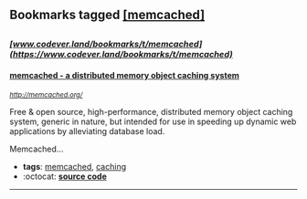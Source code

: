 ## Bookmarks tagged [[memcached]](https://www.codever.land/search?q=[memcached])

_<sup><sup>[www.codever.land/bookmarks/t/memcached](https://www.codever.land/bookmarks/t/memcached)</sup></sup>_
---
#### [memcached - a distributed memory object caching system](http://memcached.org/)
_<sup>http://memcached.org/</sup>_

Free & open source, high-performance, distributed memory object caching system, generic in nature, but intended for use in speeding up dynamic web applications by alleviating database load.

Memcached...
* **tags**: [memcached](../tagged/memcached.md), [caching](../tagged/caching.md)
* :octocat: **[source code](https://github.com/memcached/memcached)**
---
